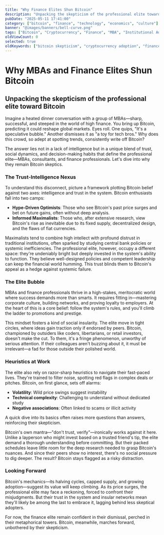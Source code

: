```yaml
---
title: "Why Finance Elites Shun Bitcoin"
description: "Unpacking the skepticism of the professional elite toward Bitcoin and exploring why financial experts remain resistant to Bitcoin adoption."
pubDate: "2025-05-11 17:41:00"
category: ["bitcoin", "finance", "technology", "economics", "culture"]
banner: "@images/banners/bell-curve.png"
tags: ["Bitcoin", "Cryptocurrency", "Finance", "MBA", "Institutional Adoption", "Financial Markets", "Banking", "Professional Elite"]
oldViewCount: 0
selected: true
oldKeywords: ["bitcoin skepticism", "cryptocurrency adoption", "finance professionals", "institutional resistance", "bitcoin investment"]
---
```


# Why MBAs and Finance Elites Shun Bitcoin

## Unpacking the skepticism of the professional elite toward Bitcoin

Imagine a heated dinner conversation with a group of MBAs—sharp, successful, and steeped in the world of high finance. You bring up Bitcoin, predicting it could reshape global markets. Eyes roll. One quips, "It's a speculative bubble." Another dismisses it as "a toy for tech bros." Why does this crowd, so adept at spotting trends, consistently write off Bitcoin?

The answer lies not in a lack of intelligence but in a unique blend of trust, social dynamics, and decision-making habits that define the professional elite—MBAs, consultants, and finance professionals. Let's dive into why they remain Bitcoin skeptics.

### The Trust-Intelligence Nexus

To understand this disconnect, picture a framework plotting Bitcoin belief against two axes: intelligence and trust in the system. Bitcoin enthusiasts fall into two camps:

- **Hype-Driven Optimists**: Those who see Bitcoin's past price surges and bet on future gains, often without deep analysis.
- **Informed Maximalists**: Those who, after extensive research, view Bitcoin's rise as inevitable due to its fixed supply, decentralized design, and the flaws of fiat currencies.

Maximalists tend to combine high intellect with profound distrust in traditional institutions, often sparked by studying central bank policies or systemic inefficiencies. The professional elite, however, occupy a different space: they're undeniably bright but deeply invested in the system's ability to function. They believe well-designed policies and competent leadership can keep the financial world humming. This trust blinds them to Bitcoin's appeal as a hedge against systemic failure.

### The Elite Bubble

MBAs and finance professionals thrive in a high-stakes, meritocratic world where success demands more than smarts. It requires fitting in—mastering corporate culture, building networks, and proving loyalty to employers. At the heart of this is a core belief: follow the system's rules, and you'll climb the ladder to promotions and prestige.

This mindset fosters a kind of social insularity. The elite move in tight circles, where ideas gain traction only if endorsed by peers. Bitcoin, championed by outsiders like coders, libertarians, or retail investors, doesn't make the cut. To them, it's a fringe phenomenon, unworthy of serious attention. If their colleagues aren't buzzing about it, it must be irrelevant—a fad for those outside their polished world.

### Heuristics at Work

The elite also rely on razor-sharp heuristics to navigate their fast-paced lives. They're trained to filter noise, spotting red flags in complex deals or pitches. Bitcoin, on first glance, sets off alarms:

- **Volatility**: Wild price swings suggest instability
- **Technical complexity**: Challenging to understand without dedicated study
- **Negative associations**: Often linked to scams or illicit activity

A quick dive into its basics often raises more questions than answers, reinforcing their skepticism.

Bitcoin's own mantra—"don't trust, verify"—ironically works against it here. Unlike a layperson who might invest based on a trusted friend's tip, the elite demand a thorough understanding before committing. But their packed schedules leave little room for the deep research needed to grasp Bitcoin's nuances. And since their peers show no interest, there's no social pressure to dig deeper. The result? Bitcoin stays flagged as a risky distraction.

### Looking Forward

Bitcoin's mechanics—its halving cycles, capped supply, and growing adoption—suggest its value will keep climbing. As its price surges, the professional elite may face a reckoning, forced to confront their misjudgments. But their trust in the system and insular networks mean they'll likely be among the last to embrace it, lagging behind less skeptical adopters.

For now, the finance elite remain confident in their dismissal, perched in their metaphorical towers. Bitcoin, meanwhile, marches forward, unbothered by their skepticism.